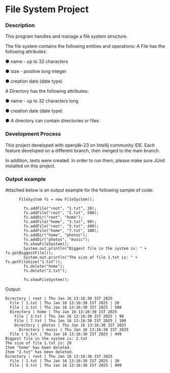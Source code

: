 # File System Project

### Description
This program handles and manage a file system structure.

The file system contains the following entities and operations:
A File has the following attributes:

  ● name - up to 32 characters 
  
  ● size - positive long integer
  
  ● creation date (date type)

A Directory has the following attributes:

  ● name - up to 32 characters long
  
  ● creation date (date type)
  
  ● A directory can contain directories or files
  

### Development Process
This project developed with openjdk-23 on Intellij community IDE. 
Each feature developed on a different branch, then merged to the main branch.

In addition, tests were created. In order to run them, please make sure JUnit installed on this project.

### Output example
Attached below is an output example for the following sample of code:
```
      FileSystem fs = new FileSystem();

        fs.addFile("root", "1.txt", 20);
        fs.addFile("root", "2.txt", 500);
        fs.addDir("root", "home");
        fs.addFile("home", "3.txt", 90);
        fs.addFile("root", "5.txt", 499);
        fs.addFile("home", "7.txt", 100);
        fs.addDir("home", "photos");
        fs.addDir("photos", "music");
        fs.showFileSystem();
        System.out.println("Biggest file in the system is: " + fs.getBiggestFile());
        System.out.println("The size of file 1.txt is: " + fs.getFileSize("1.txt"));
        fs.delete("home");
        fs.delete("2.txt");

        fs.showFileSystem();
```
Output:
```
Directory | root | Thu Jan 16 13:16:30 IST 2025
  File | 1.txt | Thu Jan 16 13:16:30 IST 2025 | 20
  File | 2.txt | Thu Jan 16 13:16:30 IST 2025 | 500
  Directory | home | Thu Jan 16 13:16:30 IST 2025
    File | 3.txt | Thu Jan 16 13:16:30 IST 2025 | 90
    File | 7.txt | Thu Jan 16 13:16:30 IST 2025 | 100
    Directory | photos | Thu Jan 16 13:16:30 IST 2025
      Directory | music | Thu Jan 16 13:16:30 IST 2025
  File | 5.txt | Thu Jan 16 13:16:30 IST 2025 | 499
Biggest file in the system is: 2.txt
The size of file 1.txt is: 20
Item "home" has been deleted.
Item "2.txt" has been deleted.
Directory | root | Thu Jan 16 13:16:30 IST 2025
  File | 1.txt | Thu Jan 16 13:16:30 IST 2025 | 20
  File | 5.txt | Thu Jan 16 13:16:30 IST 2025 | 499
```
